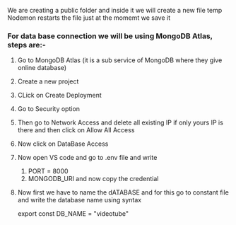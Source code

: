We are creating a public folder and inside it we will create a new file temp
Nodemon restarts the file just at the momemt we save it
### For data base connection we will be using MongoDB Atlas, steps are:-
1. Go to MongoDB Atlas (it is a sub service of MongoDB where they give online database)
2. Create a new project
3. CLick on Create Deployment
4. Go to Security option
5. Then go to Network Access and delete all existing IP if only yours IP is there and then click on Allow All Access
6. Now click on DataBase Access
7. Now open VS code and go to .env file and write 
    1. PORT = 8000
    2. MONGODB_URI and now copy the credential 
8. Now first we have to name the dATABASE and for this go to constant file and write the database name using syntax 

    export const DB_NAME = "videotube"

